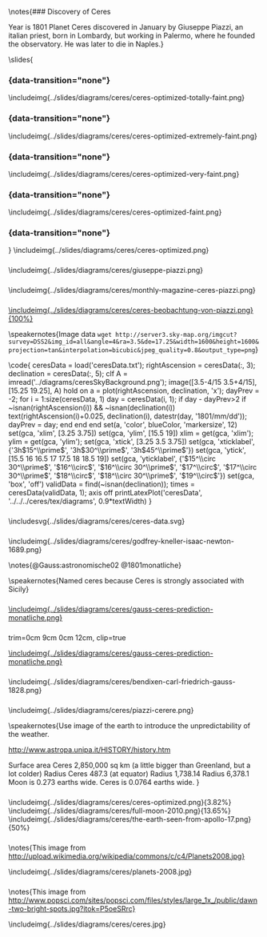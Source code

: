 \notes{### Discovery of Ceres

Year is 1801 Planet Ceres discovered in January by Giuseppe Piazzi, an italian priest, born in Lombardy, but working in Palermo, where he founded the observatory. He was later to die in Naples.}


\slides{
###  {data-transition="none"} 

\includeimg{../slides/diagrams/ceres/ceres-optimized-totally-faint.png}

###  {data-transition="none"}

\includeimg{../slides/diagrams/ceres/ceres-optimized-extremely-faint.png}

###  {data-transition="none"}

\includeimg{../slides/diagrams/ceres/ceres-optimized-very-faint.png}

###  {data-transition="none"}

\includeimg{../slides/diagrams/ceres/ceres-optimized-faint.png}

###  {data-transition="none"}
}
\includeimg{../slides/diagrams/ceres/ceres-optimized.png}

###

\includeimg{../slides/diagrams/ceres/giuseppe-piazzi.png}

###

\includeimg{../slides/diagrams/ceres/monthly-magazine-ceres-piazzi.png}

###

[\includeimg{../slides/diagrams/ceres/ceres-beobachtung-von-piazzi.png}{100%}](https://play.google.com/books/reader?printsec=frontcover&output=reader&id=JBw4AAAAMAAJ&pg=GBS.PA280)

\speakernotes{Image data ```wget http://server3.sky-map.org/imgcut?survey=DSS2&img_id=all&angle=4&ra=3.5&de=17.25&width=1600&height=1600&projection=tan&interpolation=bicubic&jpeg_quality=0.8&output_type=png```}

\code{
    ceresData = load('ceresData.txt');
    rightAscension = ceresData(:, 3);
    declination = ceresData(:, 5);
    clf
    A = imread('../diagrams/ceresSkyBackground.png');
    image([3.5-4/15 3.5+4/15], [15.25 19.25], A)
    hold on
    a = plot(rightAscension, declination, 'x');
    dayPrev = -2;
    for i = 1:size(ceresData, 1)
      day = ceresData(i, 1);
      if day - dayPrev>2
        if ~isnan(rightAscension(i)) && ~isnan(declination(i))
          text(rightAscension(i)+0.025, declination(i), datestr(day, '1801/mm/dd'));
          dayPrev = day;
        end
      end
    end
    set(a, 'color', blueColor, 'markersize', 12)
    set(gca, 'xlim', [3.25 3.75])
    set(gca, 'ylim', [15.5 19])
    xlim = get(gca, 'xlim');
    ylim = get(gca, 'ylim');
    set(gca, 'xtick', [3.25 3.5 3.75])
    set(gca, 'xticklabel', {'$3$h$15^\\prime$', '$3$h$30^\\prime$', '$3$h$45^\\prime$'})
    set(gca, 'ytick', [15.5 16 16.5 17 17.5 18 18.5 19])
    set(gca, 'yticklabel', {'$15^\\circ 30^\\prime$', '$16^\\circ$', '$16^\\circ 30^\\prime$', '$17^\\circ$', '$17^\\circ 30^\\prime$', '$18^\\circ$', '$18^\\circ 30^\\prime$', '$19^\\circ$'})
    set(gca, 'box', 'off')
    validData = find(~isnan(declination));
    times = ceresData(validData, 1);
    axis off
    printLatexPlot('ceresData', '../../../ceres/tex/diagrams', 0.9*textWidth)
}

###

\includesvg{../slides/diagrams/ceres/ceres-data.svg}

###

\includeimg{../slides/diagrams/ceres/godfrey-kneller-isaac-newton-1689.png}

\notes{@Gauss:astronomische02
@1801monatliche}

\speakernotes{Named ceres because Ceres is strongly associated with Sicily}


###

[\includeimg{../slides/diagrams/ceres/gauss-ceres-prediction-monatliche.png}](https://play.google.com/books/reader?printsec=frontcover&output=reader&id=JBw4AAAAMAAJ&pg=GBS.PA647)

###
trim=0cm 9cm 0cm 12cm, clip=true

[\includeimg{../slides/diagrams/ceres/gauss-ceres-prediction-monatliche.png}](https://play.google.com/books/reader?printsec=frontcover&output=reader&id=JBw4AAAAMAAJ&pg=GBS.PA647)

###

<!---

\includeimg{../slides/diagrams/ceres/ceres-orbit-gauss.png}
-->

###

\includeimg{../slides/diagrams/ceres/bendixen-carl-friedrich-gauss-1828.png}


<!--

\include{_ml/includes/overdetermined-inaugural.md}

-->

###

\includeimg{../slides/diagrams/ceres/piazzi-cerere.png}

\speakernotes{Use image of the earth to introduce the unpredictability of the weather. 

http://www.astropa.unipa.it/HISTORY/history.htm

Surface area Ceres 2,850,000 sq km (a little bigger than Greenland, but a lot colder)
Radius Ceres 487.3 (at equator)
Radius 1,738.14
Radius  6,378.1
Moon is 0.273 earths wide.
Ceres is 0.0764 earths wide.
}

###
  
\includeimg{../slides/diagrams/ceres/ceres-optimized.png}{3.82%}
\includeimg{../slides/diagrams/ceres/full-moon-2010.png}{13.65%}
\includeimg{../slides/diagrams/ceres/the-earth-seen-from-apollo-17.png}{50%}

###
  
\notes{This image from http://upload.wikimedia.org/wikipedia/commons/c/c4/Planets2008.jpg}

\includeimg{../slides/diagrams/ceres/planets-2008.jpg}
  
###

\notes{This image from http://www.popsci.com/sites/popsci.com/files/styles/large_1x_/public/dawn-two-bright-spots.jpg?itok=P5oeSRrc}

\includeimg{../slides/diagrams/ceres/ceres.jpg}



